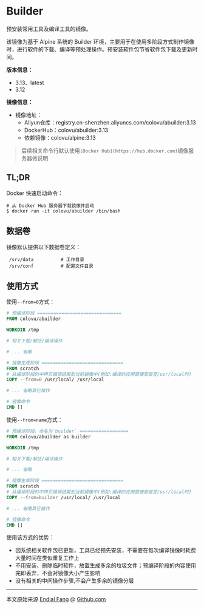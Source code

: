 # Builder

预安装常用工具及编译工具的镜像。

该镜像为基于 Alpine 系统的 Builder 环境，主要用于在使用多阶段方式制作镜像时，进行软件的下载、编译等预处理操作。预安装软件包节省软件包下载及更新时间。


**版本信息：**

- 3.13、latest
- 3.12

**镜像信息：**

* 镜像地址：
  - Aliyun仓库：registry.cn-shenzhen.aliyuncs.com/colovu/abuilder:3.13
  - DockerHub：colovu/abuilder:3.13
  * 依赖镜像：colovu/alpine:3.13

> 后续相关命令行默认使用`[Docker Hub](https://hub.docker.com)`镜像服务器做说明



## TL;DR

Docker 快速启动命令：

```shell
# 从 Docker Hub 服务器下载镜像并启动
$ docker run -it colovu/abuilder /bin/bash
```



## 数据卷

镜像默认提供以下数据卷定义：

```shell
 /srv/data			# 工作目录
 /srv/conf		    # 配置文件目录
```




## 使用方式

使用`--from=0`方式：

```dockerfile
# 预编译阶段 ===============================
FROM colovu/abuilder

WORKDIR /tmp

# 相关下载/解压/编译操作

# ... 省略

# 镜像生成阶段 ==============================
FROM scratch
# 从编译阶段的中拷贝编译结果到当前镜像中(例如:编译的应用直接安装至/usr/local时)
COPY --from=0 /usr/local/ /usr/local

# ... 省略其它操作

# 镜像命令
CMD []
```

使用`--from=name`方式：

```dockerfile
# 预编译阶段。命名为`builder` ==================
FROM colovu/abuilder as builder

WORKDIR /tmp

# 相关下载/解压/编译操作

# ... 省略

# 镜像生成阶段 ==============================
FROM scratch
# 从编译阶段的中拷贝编译结果到当前镜像中(例如:编译的应用直接安装至/usr/local时)
COPY --from=builder /usr/local/ /usr/local

# ... 省略其它操作

# 镜像命令
CMD []
```

使用该方式的优势：

- 因系统相关软件包已更新，工具已经预先安装，不需要在每次编译镜像时耗费大量时间在类似重复工作上
- 不用安装、删除临时软件，放置生成多余的垃圾文件；预编译阶段的内容使用完即丢弃，不会对镜像大小产生影响
- 没有相关的中间操作步骤,不会产生多余的镜像分层




----

本文原始来源 [Endial Fang](https://github.com/colovu) @ [Github.com](https://github.com)

